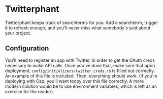 Twitterphant
============

Twitterphant keeps track of searchterms for you. Add a searchterm, trigger it
to refresh enough, and you'll never miss what somebody's said about your
project.

Configuration
-------------

You'll need to register an app with Twitter, in order to get the OAuth creds
necessary to make API calls. Once you've done that, make sure that upon
deployment, `config/initializers/twitter_creds.rb` is filled out correctly. An
example of this file is included. Then, everything should work.
(If you're deploying with Cap, you'll want toopy over this file correctly. A more
modern solution would be to use environment variables, which is left as an exercise for the reader).
